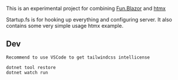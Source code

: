 This is an experimental project for combining [Fun.Blazor](https://slaveoftime.github.io/Fun.Blazor.Docs/) and [htmx](https://htmx.org/)

Startup.fs is for hooking up everything and configuring server. It also contains some very simple usage htmx example.

## Dev

    Recommend to use VSCode to get tailwindcss intellicense

    dotnet tool restore 
    dotnet watch run
